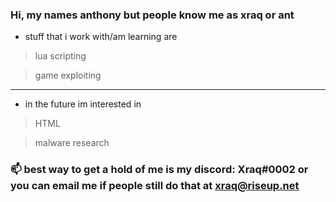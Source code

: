 ### Hi, my names anthony but people know me as xraq or ant

* stuff that i work with/am learning are
> lua scripting

> game exploiting
-------------------------------------------------------------------
- in the future im interested in
 > HTML
 
 > malware research
 

### 📫 best way to get a hold of me is my discord: Xraq#0002 or you can email me if people still do that at xraq@riseup.net


